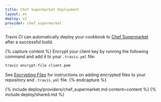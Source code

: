 ```yaml
---
title: Chef Supermarket Deployment
layout: en
deploy: v2
provider: chef_supermarket
---
```


Travis CI can automatically deploy your cookbook to [Chef Supermarket](https://supermarket.chef.io/)
after a successful build.

{% capture content %}
  Encrypt your client key by running the following command and add it to your
  `.travis.yml` file:

  ```bash
  travis encrypt-file client.pem
  ```

  See [Encrypting Files](/user/encrypting-files/) for instructions on adding
  encrypted files to your repository and `.travis.yml` file.
{% endcapture %}

{% include deploy/providers/chef_supermarket.md content=content %}
{% include deploy/shared.md %}
